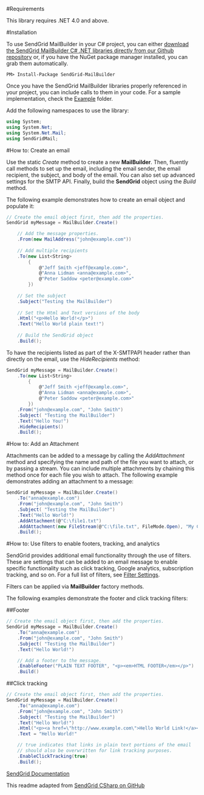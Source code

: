 #Requirements

This library requires .NET 4.0 and above.

#Installation

To use SendGrid MailBuilder in your C# project, you can either <a href="https://github.com/saluce65/sendgrid-csharp-mailbuilder.git">download the SendGrid MailBuilder C# .NET libraries directly from our Github repository</a> or, if you have the NuGet package manager installed, you can grab them automatically.

```
PM> Install-Package SendGrid-MailBuilder 
```

Once you have the SendGrid MailBuilder libraries properly referenced in your project, you can include calls to them in your code. 
For a sample implementation, check the [Example](https://github.com/saluce65/sendgrid-csharp-mailbuilder/tree/master/SendGridMailBuilder/Example) folder.

Add the following namespaces to use the library:
```csharp
using System;
using System.Net;
using System.Net.Mail;
using SendGridMail;
```

#How to: Create an email

Use the static *Create* method to create a new **MailBuilder**. Then, fluently call methods to set up the email, including the email sender, the email recipient, the subject, and body of the email.  You can also set up advanced settings for the SMTP API.  Finally, build the **SendGrid** object using the *Build* method.

The following example demonstrates how to create an email object and populate it:

```csharp
// Create the email object first, then add the properties.
SendGrid myMessage = MailBuilder.Create()

    // Add the message properties.
    .From(new MailAddress("john@example.com"))
    
    // Add multiple recipients
    .To(new List<String>
        {
            @"Jeff Smith <jeff@example.com>",
            @"Anna Lidman <anna@example.com>",
            @"Peter Saddow <peter@example.com>"
        })
    
    // Set the subject
    .Subject("Testing the MailBuilder")
    
    // Set the Html and Text versions of the body
    .Html("<p>Hello World!</p>")
    .Text("Hello World plain text!")
    
    // Build the SendGrid object
    .Build();
```

To have the recipients listed as part of the X-SMTPAPI header rather than directly on the email, use the *HideRecipients* method:
```csharp
SendGrid myMessage = MailBuilder.Create()
    .To(new List<String>
        {
            @"Jeff Smith <jeff@example.com>",
            @"Anna Lidman <anna@example.com>",
            @"Peter Saddow <peter@example.com>"
        })
    .From("john@example.com", "John Smith")
    .Subject( "Testing the MailBuilder")
    .Text("Hello You!")
    .HideRecipients()
    .Build();
```

#How to: Add an Attachment

Attachments can be added to a message by calling the *AddAttachment* method and specifying the name and path of the file you want to attach, or by passing a stream. You can include multiple attachments by chaining this method once for each file you wish to attach. The following example demonstrates adding an attachment to a message:

```csharp
SendGrid myMessage = MailBuilder.Create()
    .To("anna@example.com")
    .From("john@example.com", "John Smith")
    .Subject( "Testing the MailBuilder")
    .Text("Hello World!")
    .AddAttachment(@"C:\file1.txt")
    .AddAttachment(new FileStream(@"C:\file.txt", FileMode.Open), "My Cool File.txt")
    .Build();
```

#How to: Use filters to enable footers, tracking, and analytics

SendGrid provides additional email functionality through the use of filters. These are settings that can be added to an email message to enable specific functionality such as click tracking, Google analytics, subscription tracking, and so on. For a full list of filters, see [Filter Settings](http://docs.sendgrid.com/documentation/api/smtp-api/filter-settings/).

Filters can be applied via **MailBuilder** factory methods.

The following examples demonstrate the footer and click tracking filters:

##Footer
```csharp
// Create the email object first, then add the properties.
SendGrid myMessage = MailBuilder.Create()
    .To("anna@example.com")
    .From("john@example.com", "John Smith")
    .Subject( "Testing the MailBuilder")
    .Text("Hello World!")

    // Add a footer to the message.
    .EnableFooter("PLAIN TEXT FOOTER", "<p><em>HTML FOOTER</em></p>")
    .Build()
```

##Click tracking
```csharp
// Create the email object first, then add the properties.
SendGrid myMessage = MailBuilder.Create()
    .To("anna@example.com")
    .From("john@example.com", "John Smith")
    .Subject( "Testing the MailBuilder")
    .Text("Hello World!")
    .Html("<p><a href=\"http://www.example.com\">Hello World Link!</a></p>")
    .Text = "Hello World!"

    // true indicates that links in plain text portions of the email 
    // should also be overwritten for link tracking purposes. 
    .EnableClickTracking(true)
    .Build();
```
[SendGrid Documentation](http://www.sendgrid.com/docs)

This readme adapted from [SendGrid CSharp on GitHub](https://github.com/saluce65/sendgrid-csharp/blob/master/README.md)
